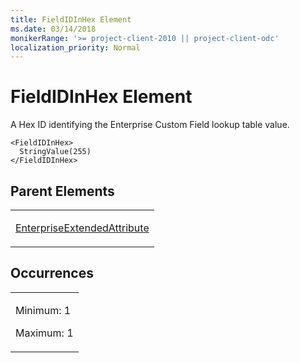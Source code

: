 ```yaml
---
title: FieldIDInHex Element
ms.date: 03/14/2018
monikerRange: '>= project-client-2010 || project-client-odc'
localization_priority: Normal
---
```


# FieldIDInHex Element




A Hex ID identifying the Enterprise Custom Field lookup table value.

    <FieldIDInHex>
      StringValue(255)
    </FieldIDInHex>

## Parent Elements

<table>
<colgroup>
<col style="width: 100%" />
</colgroup>
<tbody>
<tr class="odd">
<td><p><a href="enterpriseextendedattribute-element.md">EnterpriseExtendedAttribute</a></p></td>
</tr>
</tbody>
</table>

## Occurrences

<table>
<colgroup>
<col style="width: 100%" />
</colgroup>
<tbody>
<tr class="odd">
<td><p>Minimum: 1</p>
<p>Maximum: 1</p></td>
</tr>
</tbody>
</table>
